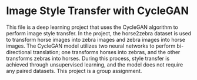 # **Image Style Transfer with CycleGAN**
This file is a deep learning project that uses the CycleGAN algorithm to perform image style transfer. In the project, the horse2zebra dataset is used to transform horse images into zebra images and zebra images into horse images. The CycleGAN model utilizes two neural networks to perform bi-directional translation; one transforms horses into zebras, and the other transforms zebras into horses. During this process, style transfer is achieved through unsupervised learning, and the model does not require any paired datasets. This project is a group assignment.
